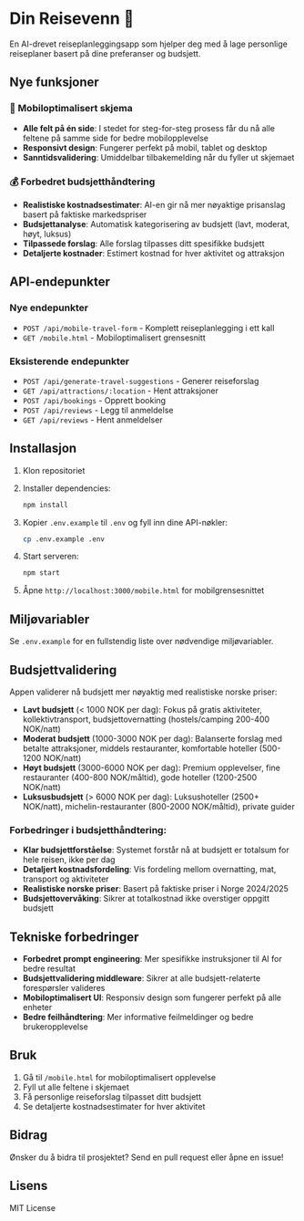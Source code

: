 # Din Reisevenn 🧳

En AI-drevet reiseplanleggingsapp som hjelper deg med å lage personlige reiseplaner basert på dine preferanser og budsjett.

## Nye funksjoner

### 📱 Mobiloptimalisert skjema
- **Alle felt på én side**: I stedet for steg-for-steg prosess får du nå alle feltene på samme side for bedre mobilopplevelse
- **Responsivt design**: Fungerer perfekt på mobil, tablet og desktop
- **Sanntidsvalidering**: Umiddelbar tilbakemelding når du fyller ut skjemaet

### 💰 Forbedret budsjetthåndtering
- **Realistiske kostnadsestimater**: AI-en gir nå mer nøyaktige prisanslag basert på faktiske markedspriser
- **Budsjettanalyse**: Automatisk kategorisering av budsjett (lavt, moderat, høyt, luksus)
- **Tilpassede forslag**: Alle forslag tilpasses ditt spesifikke budsjett
- **Detaljerte kostnader**: Estimert kostnad for hver aktivitet og attraksjon

## API-endepunkter

### Nye endepunkter
- `POST /api/mobile-travel-form` - Komplett reiseplanlegging i ett kall
- `GET /mobile.html` - Mobiloptimalisert grensesnitt

### Eksisterende endepunkter
- `POST /api/generate-travel-suggestions` - Generer reiseforslag
- `GET /api/attractions/:location` - Hent attraksjoner
- `POST /api/bookings` - Opprett booking
- `POST /api/reviews` - Legg til anmeldelse
- `GET /api/reviews` - Hent anmeldelser

## Installasjon

1. Klon repositoriet
2. Installer dependencies:
   ```bash
   npm install
   ```

3. Kopier `.env.example` til `.env` og fyll inn dine API-nøkler:
   ```bash
   cp .env.example .env
   ```

4. Start serveren:
   ```bash
   npm start
   ```

5. Åpne `http://localhost:3000/mobile.html` for mobilgrensesnittet

## Miljøvariabler

Se `.env.example` for en fullstendig liste over nødvendige miljøvariabler.

## Budsjettvalidering

Appen validerer nå budsjett mer nøyaktig med realistiske norske priser:
- **Lavt budsjett** (< 1000 NOK per dag): Fokus på gratis aktiviteter, kollektivtransport, budsjettovernatting (hostels/camping 200-400 NOK/natt)
- **Moderat budsjett** (1000-3000 NOK per dag): Balanserte forslag med betalte attraksjoner, middels restauranter, komfortable hoteller (500-1200 NOK/natt)
- **Høyt budsjett** (3000-6000 NOK per dag): Premium opplevelser, fine restauranter (400-800 NOK/måltid), gode hoteller (1200-2500 NOK/natt)
- **Luksusbudsjett** (> 6000 NOK per dag): Luksushoteller (2500+ NOK/natt), michelin-restauranter (800-2000 NOK/måltid), private guider

### Forbedringer i budsjetthåndtering:
- **Klar budsjettforståelse**: Systemet forstår nå at budsjett er totalsum for hele reisen, ikke per dag
- **Detaljert kostnadsfordeling**: Vis fordeling mellom overnatting, mat, transport og aktiviteter
- **Realistiske norske priser**: Basert på faktiske priser i Norge 2024/2025
- **Budsjettovervåking**: Sikrer at totalkostnad ikke overstiger oppgitt budsjett

## Tekniske forbedringer

- **Forbedret prompt engineering**: Mer spesifikke instruksjoner til AI for bedre resultat
- **Budsjettvalidering middleware**: Sikrer at alle budsjett-relaterte forespørsler valideres
- **Mobiloptimalisert UI**: Responsiv design som fungerer perfekt på alle enheter
- **Bedre feilhåndtering**: Mer informative feilmeldinger og bedre brukeropplevelse

## Bruk

1. Gå til `/mobile.html` for mobiloptimalisert opplevelse
2. Fyll ut alle feltene i skjemaet
3. Få personlige reiseforslag tilpasset ditt budsjett
4. Se detaljerte kostnadsestimater for hver aktivitet

## Bidrag

Ønsker du å bidra til prosjektet? Send en pull request eller åpne en issue!

## Lisens

MIT License
